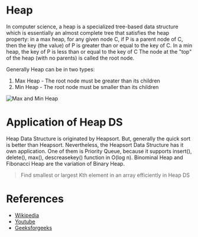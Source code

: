 # Heap
In computer science, a heap is a specialized tree-based data structure which is essentially an almost complete tree that satisfies the heap property: in a max heap, for any given node C, if P is a parent node of C, then the key (the value) of P is greater than or equal to the key of C. In a min heap, the key of P is less than or equal to the key of C The node at the "top" of the heap (with no parents) is called the root node.

Generally Heap can be in two types:
1. Max Heap - The root node must be greater than its children
2. Min Heap - The root node must be smaller than its children

![Max and Min Heap](https://www.cs.cmu.edu/~adamchik/15-121/lectures/Binary%20Heaps/pix/heap.bmp)

# Application of Heap DS
Heap Data Structure is originated by Heapsort. But, generally the quick sort is better than Heapsort. Nevertheless, the Heapsort Data Structure has it own application. One of them is Priority Queue, because it supports insert(), delete(), max(), descreasekey() function in O(log n). Binominal Heap and Fibonacci Heap are the variation of Binary Heap. 

> Find smallest or largest Kth element in an array efficiently in Heap DS

# References
- [Wikipedia]()
- [Youtube]()
- [Geeksforgeeks]()

  